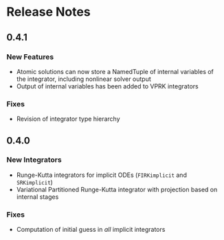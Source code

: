 
# Release Notes

## 0.4.1

### New Features

* Atomic solutions can now store a NamedTuple of internal variables of the integrator, including nonlinear solver output
* Output of internal variables has been added to VPRK integrators

### Fixes

* Revision of integrator type hierarchy


## 0.4.0

### New Integrators

* Runge-Kutta integrators for implicit ODEs (`FIRKimplicit` and `SRKimplicit`)
* Variational Partitioned Runge-Kutta integrator with projection based on internal stages

### Fixes

* Computation of initial guess in *all* implicit integrators
